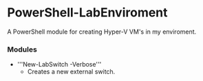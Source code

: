 # PowerShell-LabEnviroment
A PowerShell module for creating Hyper-V VM's in my enviroment.

### Modules
- '''New-LabSwitch -Verbose'''
  - Creates a new external switch.
